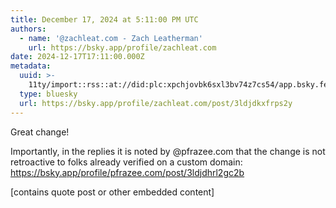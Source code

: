```yaml
---
title: December 17, 2024 at 5:11:00 PM UTC
authors:
  - name: '@zachleat.com - Zach Leatherman'
    url: https://bsky.app/profile/zachleat.com
date: 2024-12-17T17:11:00.000Z
metadata:
  uuid: >-
    11ty/import::rss::at://did:plc:xpchjovbk6sxl3bv74z7cs54/app.bsky.feed.post/3ldjdkxfrps2y
  type: bluesky
  url: https://bsky.app/profile/zachleat.com/post/3ldjdkxfrps2y
---
```

Great change!

Importantly, in the replies it is noted by @pfrazee.com that the change is not retroactive to folks already verified on a custom domain: https://bsky.app/profile/pfrazee.com/post/3ldjdhrl2gc2b

[contains quote post or other embedded content]